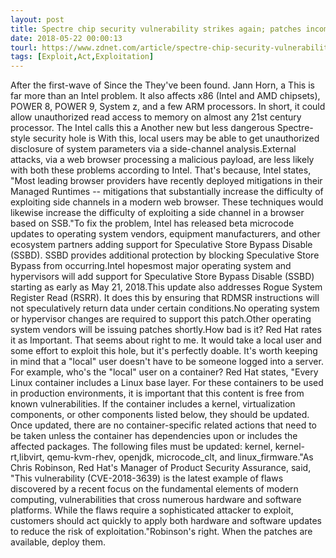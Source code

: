 ```yaml
---
layout: post
title: Spectre chip security vulnerability strikes again; patches incoming
date: 2018-05-22 00:00:13
tourl: https://www.zdnet.com/article/spectre-chip-security-vulnerability-strikes-again-patches-incoming/
tags: [Exploit,Act,Exploitation]
---
```

After the first-wave of Since the They've been found. Jann Horn, a This is far more than an Intel problem. It also affects x86 (Intel and AMD chipsets), POWER 8, POWER 9, System z, and a few ARM processors. In short, it could allow unauthorized read access to memory on almost any 21st century processor. The Intel calls this a Another new but less dangerous Spectre-style security hole is With this, local users may be able to get unauthorized disclosure of system parameters via a side-channel analysis.External attacks, via a web browser processing a malicious payload, are less likely with both these problems according to Intel. That's because, Intel states, "Most leading browser providers have recently deployed mitigations in their Managed Runtimes -- mitigations that substantially increase the difficulty of exploiting side channels in a modern web browser. These techniques would likewise increase the difficulty of exploiting a side channel in a browser based on SSB."To fix the problem, Intel has released beta microcode updates to operating system vendors, equipment manufacturers, and other ecosystem partners adding support for Speculative Store Bypass Disable (SSBD). SSBD provides additional protection by blocking Speculative Store Bypass from occurring.Intel hopesmost major operating system and hypervisors will add support for Speculative Store Bypass Disable (SSBD) starting as early as May 21, 2018.This update also addresses Rogue System Register Read (RSRR). It does this by ensuring that RDMSR instructions will not speculatively return data under certain conditions.No operating system or hypervisor changes are required to support this patch.Other operating system vendors will be issuing patches shortly.How bad is it? Red Hat rates it as Important. That seems about right to me. It would take a local user and some effort to exploit this hole, but it's perfectly doable. It's worth keeping in mind that a "local" user doesn't have to be someone logged into a server. For example, who's the "local" user on a container? Red Hat states, "Every Linux container includes a Linux base layer. For these containers to be used in production environments, it is important that this content is free from known vulnerabilities. If the container includes a kernel, virtualization components, or other components listed below, they should be updated. Once updated, there are no container-specific related actions that need to be taken unless the container has dependencies upon or includes the affected packages. The following files must be updated: kernel, kernel-rt,libvirt, qemu-kvm-rhev, openjdk, microcode_clt, and linux_firmware."As Chris Robinson, Red Hat's Manager of Product Security Assurance, said, "This vulnerability (CVE-2018-3639) is the latest example of flaws discovered by a recent focus on the fundamental elements of modern computing, vulnerabilities that cross numerous hardware and software platforms. While the flaws require a sophisticated attacker to exploit, customers should act quickly to apply both hardware and software updates to reduce the risk of exploitation."Robinson's right. When the patches are available, deploy them.